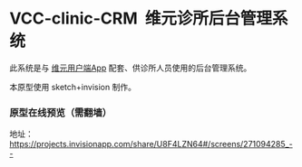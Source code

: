 # VCC-clinic-CRM  维元诊所后台管理系统

此系统是与 [维元用户端App](https://github.com/shawnyeung/VCC-clinic-App-prototype) 配套、供诊所人员使用的后台管理系统。

本原型使用 sketch+invision 制作。

### 原型在线预览（需翻墙）
地址：https://projects.invisionapp.com/share/U8F4LZN64#/screens/271094285_--
